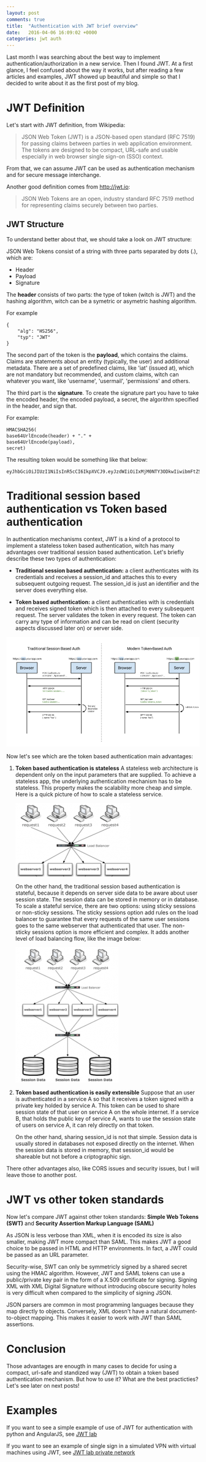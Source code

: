 ```yaml
---
layout: post
comments: true
title:  "Authentication with JWT brief overview"
date:   2016-04-06 16:09:02 +0000
categories: jwt auth
---
```


Last month I was searching about the best way to implement authentication/authorization in a new service. Then I found JWT. At a first glance, I feel confused about the way it works, but after reading a few articles and examples, JWT showed up beautiful and simple so that I decided to write about it as the first post of my blog.

# JWT Definition

Let's start with JWT definition, from Wikipedia:

> JSON Web Token (JWT) is a JSON-based open standard (RFC 7519) for passing claims between parties
> in web application environment. The tokens are designed to be compact, URL-safe and usable especially 
> in web browser single sign-on (SSO) context.

From that, we can assume JWT can be used as authentication mechanism and for secure message interchange. 

Another good definition comes from http://jwt.io:

> JSON Web Tokens are an open, industry standard RFC 7519 method for representing claims 
> securely between two parties.

## JWT Structure

To understand better about that, we should take a look on JWT structure:

JSON Web Tokens consist of a string with three parts separated by dots (.), which are:

* Header
* Payload
* Signature

The **header** consists of two parts: the type of token (witch is JWT) and the hashing algorithm, witch can be a symetric or asymetric hashing algorithm.

For example

	{
		"alg": "HS256",
		"typ": "JWT"
	}

The second part of the token is the **payload**, which contains the claims. Claims are statements about an entity (typically, the user) and additional metadata. There are a set of predefined claims, like 'iat' (issued at), which are not mandatory but recommended,  and custom claims, witch can whatever you want, like 'username', 'usermail', 'permissions' and others.

The third part is the **signature**. To create the signature part you have to take the encoded header, the encoded payload, a secret, the algorithm specified in the header, and sign that.

For example:

	HMACSHA256(
	base64UrlEncode(header) + "." +
	base64UrlEncode(payload),
	secret)
	
The resulting token would be something like that below:

	eyJhbGciOiJIUzI1NiIsInR5cCI6IkpXVCJ9.eyJzdWIiOiIxMjM0NTY3ODkwIiwibmFtZSI6IkpvaG4gRG9lIiwiYWRtaW4iOnRydWV9.TJVA95OrM7E2cBab30RMHrHDcEfxjoYZgeFONFh7HgQ


# Traditional session based authentication vs Token based authentication

In authentication mechanisms context, JWT is a kind of a protocol to implement a stateless token based authentication, witch has many advantages over traditional session based authentication. Let's briefly describe these two types of authentication:

* **Traditional session based authentication:** a client authenticates with its credentials and receives a session_id and attaches this to every subsequent outgoing request. The session_id is just an identifier and the server does everything else.

* **Token based authentication:** a client authenticaties with is credentials and receives signed token which is then attached to every subsequent request. The server validates the token in every request. The token can carry any type of information and can be read on client (security aspects discussed later on) or server side. 

![Requests sequence diagram](/images/jwt1.png "Requests/Response flow for each type of authentication")


Now let's see which are the token based authentication main advantages:

1. **Token based authentication is stateless** A stateless web architecture is dependent only on the input parameters that are supplied. To achieve a stateless app, the underlying authentication mechanism has to be stateless. This property makes the scalability more cheap and simple. Here is a quick picture of how to scale a stateless service.

   ![Scaling stateless](/images/jwt2.png "Scaling stateless architecture")

   On the other hand, the traditional session based authentication is stateful, because it depends on server side data to be aware about user session state. The session data can be stored in memory or in database. To scale a stateful service, there are two options: using sticky sessions or non-sticky sessions. The sticky sessions option add rules on the load balancer to guarantee that every requests of the same user sessions goes to the same webserver that authenticated that user. The non-sticky sessions option is more efficient and complex. It adds another level of load balancing flow, like the image below:

   ![Scaling stateful](/images/jwt3.png "Scaling stateful sticky session architecture")


2. **Token based authentication is easily extensible** Suppose that an user is authenticated in a service A so that it receives a token signed with a private key holded by service A. This token can be used to share session state of that user on service A on the whole internet. If a service B, that holds the public key of service A, wants to use the session state of users on service A, it can rely directly on that token.  

   On the other hand, sharing session_id is not that simple. Session data is usually stored in databases not exposed directly on the internet. When the session data is stored in memory, that session_id would be shareable but not before a criptographic sign.

There other advantages also, like CORS issues and security issues, but I will leave those to another post.

# JWT vs other token standards

Now let's compare JWT against other token standards: **Simple Web Tokens (SWT)** and **Security Assertion Markup Language (SAML)**

As JSON is less verbose than XML, when it is encoded its size is also smaller, making JWT more compact than SAML. This makes JWT a good choice to be passed in HTML and HTTP environments. In fact, a JWT could be passed as an URL parameter.

Security-wise, SWT can only be symmetricly signed by a shared secret using the HMAC algorithm. However, JWT and SAML tokens can use a public/private key pair in the form of a X.509 certificate for signing. Signing XML with XML Digital Signature without introducing obscure security holes is very difficult when compared to the simplicity of signing JSON.

JSON parsers are common in most programming languages because they map directly to objects. Conversely, XML doesn't have a natural document-to-object mapping. This makes it easier to work with JWT than SAML assertions.

# Conclusion

Those advantages are enougth in many cases to decide for using a compact, url-safe and standized way (JWT) to obtain a token based authentication mechanism. But how to use it? What are the best practicties? Let's see later on next posts!

# Examples

If you want to see a simple example of use of JWT for authentication with python and AngularJS, see [JWT lab](http://github.com/du2x/jwtlab)

If you want to see an example of single sign in a simulated VPN with virtual machines using JWT, see [JWT lab private network](https://github.com/du2x/jwtlab_privatenetwork)

